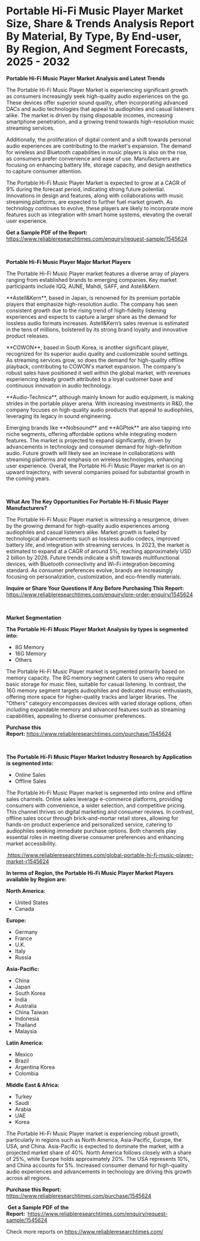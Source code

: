 <p><h1>Portable Hi-Fi Music Player Market Size, Share & Trends Analysis Report By Material, By Type, By End-user, By Region, And Segment Forecasts, 2025 - 2032</h1></p><p><strong>Portable Hi-Fi Music Player Market Analysis and Latest Trends</strong></p>
<p><p>The Portable Hi-Fi Music Player Market is experiencing significant growth as consumers increasingly seek high-quality audio experiences on the go. These devices offer superior sound quality, often incorporating advanced DACs and audio technologies that appeal to audiophiles and casual listeners alike. The market is driven by rising disposable incomes, increasing smartphone penetration, and a growing trend towards high-resolution music streaming services.</p><p>Additionally, the proliferation of digital content and a shift towards personal audio experiences are contributing to the market's expansion. The demand for wireless and Bluetooth capabilities in music players is also on the rise, as consumers prefer convenience and ease of use. Manufacturers are focusing on enhancing battery life, storage capacity, and design aesthetics to capture consumer attention.</p><p>The Portable Hi-Fi Music Player Market is expected to grow at a CAGR of 9% during the forecast period, indicating strong future potential. Innovations in design and features, along with collaborations with music streaming platforms, are expected to further fuel market growth. As technology continues to evolve, these players are likely to incorporate more features such as integration with smart home systems, elevating the overall user experience.</p></p>
<p><strong>Get a Sample PDF of the Report:&nbsp;</strong> <a href="https://www.reliableresearchtimes.com/enquiry/request-sample/1545624?utm_campaign=3031&utm_medium=2&utm_source=Github&utm_content=ia&utm_term=05042025&utm_id=portable-hi-fi-music-player">https://www.reliableresearchtimes.com/enquiry/request-sample/1545624</a></p>
<p>&nbsp;</p>
<p><strong>Portable Hi-Fi Music Player Major Market Players</strong></p>
<p><p>The Portable Hi-Fi Music Player market features a diverse array of players ranging from established brands to emerging companies. Key market participants include IQQ, AUNE, Mahdi, SAFF, and Astell&Kern. </p><p>**Astell&Kern**, based in Japan, is renowned for its premium portable players that emphasize high-resolution audio. The company has seen consistent growth due to the rising trend of high-fidelity listening experiences and expects to capture a larger share as the demand for lossless audio formats increases. Astell&Kern’s sales revenue is estimated in the tens of millions, bolstered by its strong brand loyalty and innovative product releases.</p><p>**COWON**, based in South Korea, is another significant player, recognized for its superior audio quality and customizable sound settings. As streaming services grow, so does the demand for high-quality offline playback, contributing to COWON's market expansion. The company's robust sales have positioned it well within the global market, with revenues experiencing steady growth attributed to a loyal customer base and continuous innovation in audio technology.</p><p>**Audio-Technica**, although mainly known for audio equipment, is making strides in the portable player arena. With increasing investments in R&D, the company focuses on high-quality audio products that appeal to audiophiles, leveraging its legacy in sound engineering. </p><p>Emerging brands like **Nobsound** and **AGPtek** are also tapping into niche segments, offering affordable options while integrating modern features. The market is projected to expand significantly, driven by advancements in technology and consumer demand for high-definition audio. Future growth will likely see an increase in collaborations with streaming platforms and emphasis on wireless technologies, enhancing user experience. Overall, the Portable Hi-Fi Music Player market is on an upward trajectory, with several companies poised for substantial growth in the coming years.</p></p>
<p>&nbsp;</p>
<p><strong>What Are The Key Opportunities For Portable Hi-Fi Music Player Manufacturers?</strong></p>
<p><p>The Portable Hi-Fi Music Player market is witnessing a resurgence, driven by the growing demand for high-quality audio experiences among audiophiles and casual listeners alike. Market growth is fueled by technological advancements such as lossless audio codecs, improved battery life, and integration with streaming services. In 2023, the market is estimated to expand at a CAGR of around 5%, reaching approximately USD 2 billion by 2026. Future trends indicate a shift towards multifunctional devices, with Bluetooth connectivity and Wi-Fi integration becoming standard. As consumer preferences evolve, brands are increasingly focusing on personalization, customization, and eco-friendly materials.</p></p>
<p><strong>Inquire or Share Your Questions If Any Before Purchasing This Report:</strong> <a href="https://www.reliableresearchtimes.com/enquiry/pre-order-enquiry/1545624?utm_campaign=3031&utm_medium=2&utm_source=Github&utm_content=ia&utm_term=05042025&utm_id=portable-hi-fi-music-player">https://www.reliableresearchtimes.com/enquiry/pre-order-enquiry/1545624</a></p>
<p>&nbsp;</p>
<p><strong>Market Segmentation</strong></p>
<p><strong>The Portable Hi-Fi Music Player Market Analysis by types is segmented into:</strong></p>
<p><ul><li>8G Memory</li><li>16G Memory</li><li>Others</li></ul></p>
<p><p>The Portable Hi-Fi Music Player market is segmented primarily based on memory capacity. The 8G memory segment caters to users who require basic storage for music files, suitable for casual listening. In contrast, the 16G memory segment targets audiophiles and dedicated music enthusiasts, offering more space for higher-quality tracks and larger libraries. The "Others" category encompasses devices with varied storage options, often including expandable memory and advanced features such as streaming capabilities, appealing to diverse consumer preferences.</p></p>
<p><strong>Purchase this Report:&nbsp;</strong><a href="https://www.reliableresearchtimes.com/purchase/1545624?utm_campaign=3031&utm_medium=2&utm_source=Github&utm_content=ia&utm_term=05042025&utm_id=portable-hi-fi-music-player">https://www.reliableresearchtimes.com/purchase/1545624</a></p>
<p>&nbsp;</p>
<p><strong>The Portable Hi-Fi Music Player Market Industry Research by Application is segmented into:</strong></p>
<p><ul><li>Online Sales</li><li>Offline Sales</li></ul></p>
<p><p>The Portable Hi-Fi Music Player market is segmented into online and offline sales channels. Online sales leverage e-commerce platforms, providing consumers with convenience, a wider selection, and competitive pricing. This channel thrives on digital marketing and consumer reviews. In contrast, offline sales occur through brick-and-mortar retail stores, allowing for hands-on product experience and personalized service, catering to audiophiles seeking immediate purchase options. Both channels play essential roles in meeting diverse consumer preferences and enhancing market accessibility.</p></p>
<p><a href="https://www.reliableresearchtimes.com/global-portable-hi-fi-music-player-market-r1545624?utm_campaign=3031&utm_medium=2&utm_source=Github&utm_content=ia&utm_term=05042025&utm_id=portable-hi-fi-music-player">&nbsp;https://www.reliableresearchtimes.com/global-portable-hi-fi-music-player-market-r1545624</a></p>
<p><strong>In terms of Region, the Portable Hi-Fi Music Player Market Players available by Region are:</strong></p>
<p>
    <p> <strong> North America: </strong>
        <ul>
            <li>United States</li>
            <li>Canada</li>
        </ul>
        </p> 
    <p> <strong> Europe: </strong>
        <ul>
            <li>Germany</li>
            <li>France</li>
            <li>U.K.</li>
            <li>Italy</li>
            <li>Russia</li>
        </ul>
        </p> 
    <p> <strong> Asia-Pacific: </strong>
        <ul>
            <li>China</li>
            <li>Japan</li>
            <li>South Korea</li>
            <li>India</li>
            <li>Australia</li>
            <li>China Taiwan</li>
            <li>Indonesia</li>
            <li>Thailand</li>
            <li>Malaysia</li>
        </ul>
        </p> 
    <p> <strong> Latin America: </strong>
        <ul>
            <li>Mexico</li>
            <li>Brazil</li>
            <li>Argentina Korea</li>
            <li>Colombia</li>
        </ul>
        </p> 
    <p> <strong> Middle East & Africa: </strong>
        <ul>
            <li>Turkey</li>
            <li>Saudi</li>
            <li>Arabia</li>
            <li>UAE</li>
            <li>Korea</li>
        </ul>
    </p>
    </p>
<p><p>The Portable Hi-Fi Music Player market is experiencing robust growth, particularly in regions such as North America, Asia-Pacific, Europe, the USA, and China. Asia-Pacific is expected to dominate the market, with a projected market share of 40%. North America follows closely with a share of 25%, while Europe holds approximately 20%. The USA represents 10%, and China accounts for 5%. Increased consumer demand for high-quality audio experiences and advancements in technology are driving this growth across all regions.</p></p>
<p><strong>Purchase this Report: </strong><a href="https://www.reliableresearchtimes.com/purchase/1545624?utm_campaign=3031&utm_medium=2&utm_source=Github&utm_content=ia&utm_term=05042025&utm_id=portable-hi-fi-music-player">https://www.reliableresearchtimes.com/purchase/1545624</a></p>
<p>&nbsp;<strong>Get a Sample PDF of the Report:&nbsp;&nbsp;</strong><a href="https://www.reliableresearchtimes.com/enquiry/request-sample/1545624?utm_campaign=3031&utm_medium=2&utm_source=Github&utm_content=ia&utm_term=05042025&utm_id=portable-hi-fi-music-player">https://www.reliableresearchtimes.com/enquiry/request-sample/1545624</a></p>
<p><strong></strong></p>
<p>Check more reports on <a href="https://www.reliableresearchtimes.com/?utm_campaign=3031&utm_medium=2&utm_source=Github&utm_content=ia&utm_term=05042025&utm_id=portable-hi-fi-music-player">https://www.reliableresearchtimes.com/</a></p>